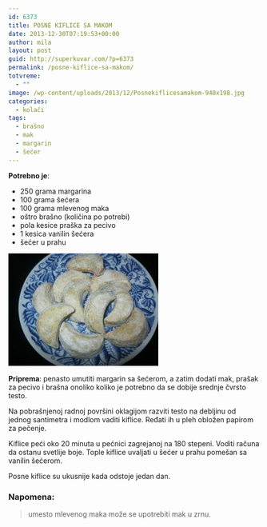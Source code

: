 ```yaml
---
id: 6373
title: POSNE KIFLICE SA MAKOM
date: 2013-12-30T07:19:53+00:00
author: mila
layout: post
guid: http://superkuvar.com/?p=6373
permalink: /posne-kiflice-sa-makom/
totvreme:
  - ""
image: /wp-content/uploads/2013/12/Posnekiflicesamakom-940x198.jpg
categories:
  - kolači
tags:
  - brašno
  - mak
  - margarin
  - šećer
---
```

**Potrebno je**:

  * 250 grama margarina
  * 100 grama šećera
  * 100 grama mlevenog maka
  * oštro brašno (količina po potrebi)
  * pola kesice praška za pecivo
  * 1 kesica vanilin šećera
  * šećer u prahu

[<img class="alignnone size-medium wp-image-6377" src="/wp-content/uploads/2013/12/Posnekiflicesamakom-300x225.jpg" alt="Posnekiflicesamakom" width="300" height="225" />](/wp-content/uploads/2013/12/Posnekiflicesamakom.jpg)

**Priprema**: penasto umutiti margarin sa šećerom, a zatim dodati mak, prašak za pecivo i brašna onoliko koliko je potrebno da se dobije srednje čvrsto testo.

Na pobrašnjenoj radnoj površini oklagijom razviti testo na debljinu od jednog santimetra i modlom vaditi kiflice. Ređati ih u pleh obložen papirom za pečenje.

Kiflice peći oko 20 minuta u pećnici zagrejanoj na 180 stepeni. Voditi računa da ostanu svetlije boje. Tople kiflice uvaljati u šećer u prahu pomešan sa vanilin šećerom.

Posne kiflice su ukusnije kada odstoje jedan dan.

### Napomena:
> umesto mlevenog maka može se upotrebiti mak u zrnu.